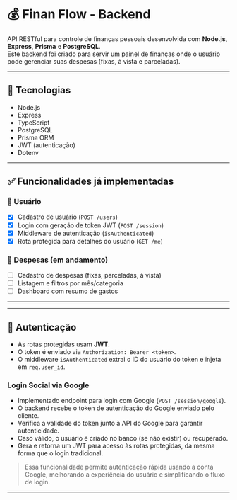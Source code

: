 # 💰 Finan Flow - Backend

API RESTful para controle de finanças pessoais desenvolvida com **Node.js**, **Express**, **Prisma** e **PostgreSQL**.  
Este backend foi criado para servir um painel de finanças onde o usuário pode gerenciar suas despesas (fixas, à vista e parceladas).

---

## 🚀 Tecnologias

- Node.js
- Express
- TypeScript
- PostgreSQL
- Prisma ORM
- JWT (autenticação)
- Dotenv

---

## ✅ Funcionalidades já implementadas

### 👤 Usuário
- [x] Cadastro de usuário (`POST /users`)
- [x] Login com geração de token JWT (`POST /session`)
- [x] Middleware de autenticação (`isAuthenticated`)
- [x] Rota protegida para detalhes do usuário (`GET /me`)

### 💸 Despesas (em andamento)
- [ ] Cadastro de despesas (fixas, parceladas, à vista)
- [ ] Listagem e filtros por mês/categoria
- [ ] Dashboard com resumo de gastos

---

---

## 🔐 Autenticação

- As rotas protegidas usam **JWT**.
- O token é enviado via `Authorization: Bearer <token>`.
- O middleware `isAuthenticated` extrai o ID do usuário do token e injeta em `req.user_id`.

### Login Social via Google

- Implementado endpoint para login com Google (`POST /session/google`).
- O backend recebe o token de autenticação do Google enviado pelo cliente.
- Verifica a validade do token junto à API do Google para garantir autenticidade.
- Caso válido, o usuário é criado no banco (se não existir) ou recuperado.
- Gera e retorna um JWT para acesso às rotas protegidas, da mesma forma que o login tradicional.

> Essa funcionalidade permite autenticação rápida usando a conta Google, melhorando a experiência do usuário e simplificando o fluxo de login.

---



